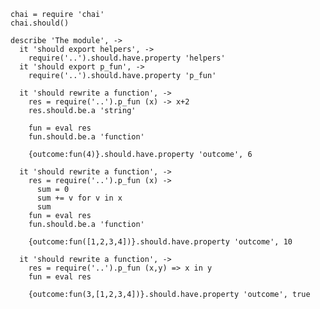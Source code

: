     chai = require 'chai'
    chai.should()

    describe 'The module', ->
      it 'should export helpers', ->
        require('..').should.have.property 'helpers'
      it 'should export p_fun', ->
        require('..').should.have.property 'p_fun'

      it 'should rewrite a function', ->
        res = require('..').p_fun (x) -> x+2
        res.should.be.a 'string'

        fun = eval res
        fun.should.be.a 'function'

        {outcome:fun(4)}.should.have.property 'outcome', 6

      it 'should rewrite a function', ->
        res = require('..').p_fun (x) ->
          sum = 0
          sum += v for v in x
          sum
        fun = eval res
        fun.should.be.a 'function'

        {outcome:fun([1,2,3,4])}.should.have.property 'outcome', 10

      it 'should rewrite a function', ->
        res = require('..').p_fun (x,y) => x in y
        fun = eval res

        {outcome:fun(3,[1,2,3,4])}.should.have.property 'outcome', true
